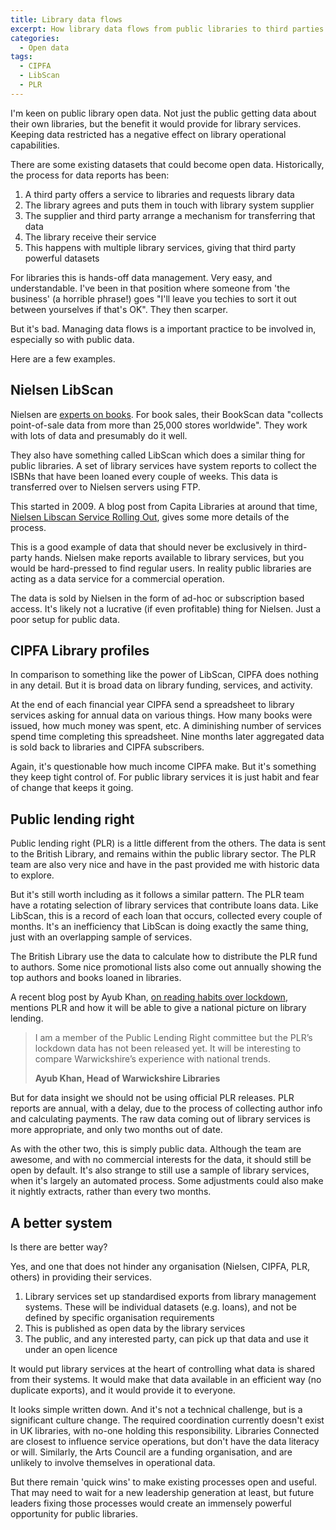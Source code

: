 ```yaml
---
title: Library data flows
excerpt: How library data flows from public libraries to third parties
categories:
  - Open data
tags:
  - CIPFA
  - LibScan
  - PLR
---
```


I'm keen on public library open data. Not just the public getting data about their own libraries, but the benefit it would provide for library services. Keeping data restricted has a negative effect on library operational capabilities.

There are some existing datasets that could become open data. Historically, the process for data reports has been:

1. A third party offers a service to libraries and requests library data
2. The library agrees and puts them in touch with library system supplier
3. The supplier and third party arrange a mechanism for transferring that data
4. The library receive their service
5. This happens with multiple library services, giving that third party powerful datasets

For libraries this is hands-off data management. Very easy, and understandable. I've been in that position where someone from 'the business' (a horrible phrase!) goes "I'll leave you techies to sort it out between yourselves if that's OK". They then scarper.

But it's bad. Managing data flows is a important practice to be involved in, especially so with public data.

Here are a few examples.

## Nielsen LibScan

Nielsen are [experts on books](https://nielsenbook.co.uk/). For book sales, their BookScan data "collects point-of-sale data from more than 25,000 stores worldwide". They work with lots of data and presumably do it well.

They also have something called LibScan which does a similar thing for public libraries. A set of library services have system reports to collect the ISBNs that have been loaned every couple of weeks. This data is transferred over to Nielsen servers using FTP.

This started in 2009. A blog post from Capita Libraries at around that time, [Nielsen Libscan Service Rolling Out](https://blogs.capita-libraries.co.uk/decisions/2009/06/01/nielsen-libscan-service-rolling-out/), gives some more details of the process.

This is a good example of data that should never be exclusively in third-party hands. Nielsen make reports available to library services, but you would be hard-pressed to find regular users. In reality public libraries are acting as a data service for a commercial operation.

The data is sold by Nielsen in the form of ad-hoc or subscription based access. It's likely not a lucrative (if even profitable) thing for Nielsen. Just a poor setup for public data.

## CIPFA Library profiles

In comparison to something like the power of LibScan, CIPFA does nothing in any detail. But it is broad data on library funding, services, and activity.

At the end of each financial year CIPFA send a spreadsheet to library services asking for annual data on various things. How many books were issued, how much money was spent, etc. A diminishing number of services spend time completing this spreadsheet. Nine months later aggregated data is sold back to libraries and CIPFA subscribers.

Again, it's questionable how much income CIPFA make. But it's something they keep tight control of. For public library services it is just habit and fear of change that keeps it going.

## Public lending right

Public lending right (PLR) is a little different from the others. The data is sent to the British Library, and remains within the public library sector. The PLR team are also very nice and have in the past provided me with historic data to explore.

But it's still worth including as it follows a similar pattern. The PLR team have a rotating selection of library services that contribute loans data. Like LibScan, this is a record of each loan that occurs, collected every couple of months. It's an inefficiency that LibScan is doing exactly the same thing, just with an overlapping sample of services.

The British Library use the data to calculate how to distribute the PLR fund to authors. Some nice promotional lists also come out annually showing the top authors and books loaned in libraries.

A recent blog post by Ayub Khan, [on reading habits over lockdown](https://www.thebookseller.com/blogs/lockdown-reading-lowdown-1250190), mentions PLR and how it will be able to give a national picture on library lending.

> I am a member of the Public Lending Right committee but the PLR’s lockdown data has not been released yet. It will be interesting to compare Warwickshire’s experience with national trends.
>
> **Ayub Khan, Head of Warwickshire Libraries**

But for data insight we should not be using official PLR releases. PLR reports are annual, with a delay, due to the process of collecting author info and calculating payments. The raw data coming out of library services is more appropriate, and only two months out of date.

As with the other two, this is simply public data. Although the team are awesome, and with no commercial interests for the data, it should still be open by default. It's also strange to still use a sample of library services, when it's largely an automated process. Some adjustments could also make it nightly extracts, rather than every two months.

## A better system

Is there are better way?

Yes, and one that does not hinder any organisation (Nielsen, CIPFA, PLR, others) in providing their services.

1. Library services set up standardised exports from library management systems. These will be individual datasets (e.g. loans), and not be defined by specific organisation requirements
2. This is published as open data by the library services 
3. The public, and any interested party, can pick up that data and use it under an open licence

It would put library services at the heart of controlling what data is shared from their systems. It would make that data available in an efficient way (no duplicate exports), and it would provide it to everyone.

It looks simple written down. And it's not a technical challenge, but is a significant culture change. The required coordination currently doesn't exist in UK libraries, with no-one holding this responsibility. Libraries Connected are closest to influence service operations, but don't have the data literacy or will. Similarly, the Arts Council are a funding organisation, and are unlikely to involve themselves in operational data.

But there remain 'quick wins' to make existing processes open and useful. That may need to wait for a new leadership generation at least, but future leaders fixing those processes would create an immensely powerful opportunity for public libraries.

